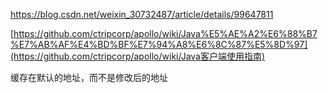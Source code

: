https://blog.csdn.net/weixin_30732487/article/details/99647811



[https://github.com/ctripcorp/apollo/wiki/Java%E5%AE%A2%E6%88%B7%E7%AB%AF%E4%BD%BF%E7%94%A8%E6%8C%87%E5%8D%97](https://github.com/ctripcorp/apollo/wiki/Java客户端使用指南)





缓存在默认的地址，而不是修改后的地址

